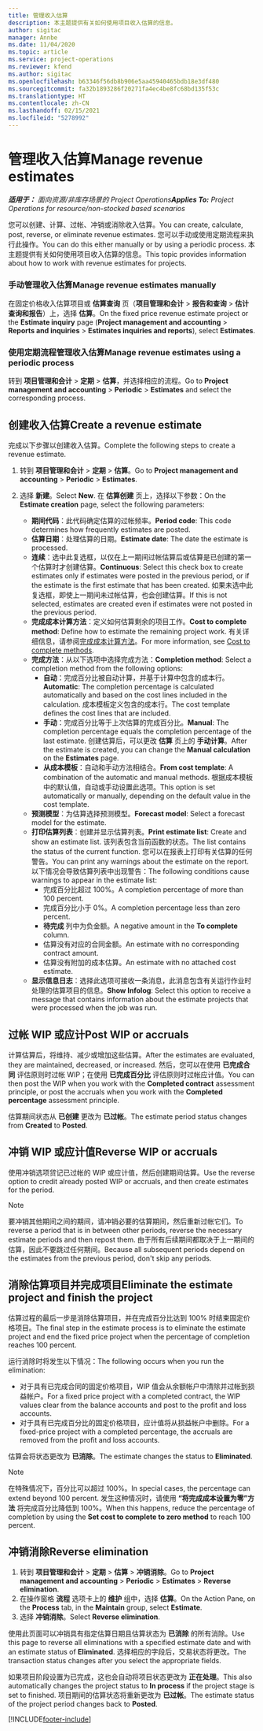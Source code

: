 ```yaml
---
title: 管理收入估算
description: 本主题提供有关如何使用项目收入估算的信息。
author: sigitac
manager: Annbe
ms.date: 11/04/2020
ms.topic: article
ms.service: project-operations
ms.reviewer: kfend
ms.author: sigitac
ms.openlocfilehash: b63346f56db8b906e5aa45940465bdb18e3df480
ms.sourcegitcommit: fa32b1893286f20271fa4ec4be8fc68bd135f53c
ms.translationtype: HT
ms.contentlocale: zh-CN
ms.lasthandoff: 02/15/2021
ms.locfileid: "5278992"
---
```

# <a name="manage-revenue-estimates"></a><span data-ttu-id="77600-103">管理收入估算</span><span class="sxs-lookup"><span data-stu-id="77600-103">Manage revenue estimates</span></span>

<span data-ttu-id="77600-104">_**适用于：** 面向资源/非库存场景的 Project Operations_</span><span class="sxs-lookup"><span data-stu-id="77600-104">_**Applies To:** Project Operations for resource/non-stocked based scenarios_</span></span>

<span data-ttu-id="77600-105">您可以创建、计算、过帐、冲销或消除收入估算。</span><span class="sxs-lookup"><span data-stu-id="77600-105">You can create, calculate, post, reverse, or eliminate revenue estimates.</span></span> <span data-ttu-id="77600-106">您可以手动或使用定期流程来执行此操作。</span><span class="sxs-lookup"><span data-stu-id="77600-106">You can do this either manually or by using a periodic process.</span></span> <span data-ttu-id="77600-107">本主题提供有关如何使用项目收入估算的信息。</span><span class="sxs-lookup"><span data-stu-id="77600-107">This topic provides information about how to work with revenue estimates for projects.</span></span>

### <a name="manage-revenue-estimates-manually"></a><span data-ttu-id="77600-108">手动管理收入估算</span><span class="sxs-lookup"><span data-stu-id="77600-108">Manage revenue estimates manually</span></span>

<span data-ttu-id="77600-109">在固定价格收入估算项目或 **估算查询** 页（**项目管理和会计** > **报告和查询** > **估计查询和报告**）上，选择 **估算**。</span><span class="sxs-lookup"><span data-stu-id="77600-109">On the fixed price revenue estimate project or the **Estimate inquiry** page (**Project management and accounting** > **Reports and inquiries** > **Estimates inquiries and reports**), select **Estimates**.</span></span>

### <a name="manage-revenue-estimates-using-a-periodic-process"></a><span data-ttu-id="77600-110">使用定期流程管理收入估算</span><span class="sxs-lookup"><span data-stu-id="77600-110">Manage revenue estimates using a periodic process</span></span>

<span data-ttu-id="77600-111">转到 **项目管理和会计** > **定期** > **估算**，并选择相应的流程。</span><span class="sxs-lookup"><span data-stu-id="77600-111">Go to **Project management and accounting** > **Periodic** > **Estimates** and select the corresponding process.</span></span>

## <a name="create-a-revenue-estimate"></a><span data-ttu-id="77600-112">创建收入估算</span><span class="sxs-lookup"><span data-stu-id="77600-112">Create a revenue estimate</span></span>

<span data-ttu-id="77600-113">完成以下步骤以创建收入估算。</span><span class="sxs-lookup"><span data-stu-id="77600-113">Complete the following steps to create a revenue estimate.</span></span> 

1. <span data-ttu-id="77600-114">转到 **项目管理和会计** > **定期** > **估算**。</span><span class="sxs-lookup"><span data-stu-id="77600-114">Go to **Project management and accounting** > **Periodic** > **Estimates**.</span></span>
2. <span data-ttu-id="77600-115">选择 **新建**。</span><span class="sxs-lookup"><span data-stu-id="77600-115">Select **New**.</span></span> <span data-ttu-id="77600-116">在 **估算创建** 页上，选择以下参数：</span><span class="sxs-lookup"><span data-stu-id="77600-116">On the **Estimate creation** page, select the following parameters:</span></span>

   - <span data-ttu-id="77600-117">**期间代码**：此代码确定估算的过帐频率。</span><span class="sxs-lookup"><span data-stu-id="77600-117">**Period code**: This code determines how frequently estimates are posted.</span></span>
   - <span data-ttu-id="77600-118">**估算日期**：处理估算的日期。</span><span class="sxs-lookup"><span data-stu-id="77600-118">**Estimate date**: The date the estimate is processed.</span></span>
   - <span data-ttu-id="77600-119">**连续**：选中此复选框，以仅在上一期间过帐估算后或估算是已创建的第一个估算时才创建估算。</span><span class="sxs-lookup"><span data-stu-id="77600-119">**Continuous**: Select this check box to create estimates only if estimates were posted in the previous period, or if the estimate is the first estimate that has been created.</span></span> <span data-ttu-id="77600-120">如果未选中此复选框，即使上一期间未过帐估算，也会创建估算。</span><span class="sxs-lookup"><span data-stu-id="77600-120">If this is not selected, estimates are created even if estimates were not posted in the previous period.</span></span>
   - <span data-ttu-id="77600-121">**完成成本计算方法**：定义如何估算剩余的项目工作。</span><span class="sxs-lookup"><span data-stu-id="77600-121">**Cost to complete method**: Define how to estimate the remaining project work.</span></span> <span data-ttu-id="77600-122">有关详细信息，请参阅[完成成本计算方法](cost-complete-methods.md)。</span><span class="sxs-lookup"><span data-stu-id="77600-122">For more information, see [Cost to complete methods](cost-complete-methods.md).</span></span>
   - <span data-ttu-id="77600-123">**完成方法**：从以下选项中选择完成方法：</span><span class="sxs-lookup"><span data-stu-id="77600-123">**Completion method**: Select a completion method from the following options:</span></span>
     - <span data-ttu-id="77600-124">**自动**：完成百分比被自动计算，并基于计算中包含的成本行。</span><span class="sxs-lookup"><span data-stu-id="77600-124">**Automatic**: The completion percentage is calculated automatically and based on the cost lines included in the calculation.</span></span> <span data-ttu-id="77600-125">成本模板定义包含的成本行。</span><span class="sxs-lookup"><span data-stu-id="77600-125">The cost template defines the cost lines that are included.</span></span>
     - <span data-ttu-id="77600-126">**手动**：完成百分比等于上次估算的完成百分比。</span><span class="sxs-lookup"><span data-stu-id="77600-126">**Manual**: The completion percentage equals the completion percentage of the last estimate.</span></span> <span data-ttu-id="77600-127">创建估算后，可以更改 **估算** 页上的 **手动计算**。</span><span class="sxs-lookup"><span data-stu-id="77600-127">After the estimate is created, you can change the **Manual calculation** on the **Estimates** page.</span></span>
     - <span data-ttu-id="77600-128">**从成本模板**：自动和手动方法相结合。</span><span class="sxs-lookup"><span data-stu-id="77600-128">**From cost template**: A combination of the automatic and manual methods.</span></span> <span data-ttu-id="77600-129">根据成本模板中的默认值，自动或手动设置此选项。</span><span class="sxs-lookup"><span data-stu-id="77600-129">This option is set automatically or manually, depending on the default value in the cost template.</span></span>
   - <span data-ttu-id="77600-130">**预测模型**：为估算选择预测模型。</span><span class="sxs-lookup"><span data-stu-id="77600-130">**Forecast model**: Select a forecast model for the estimate.</span></span>
   - <span data-ttu-id="77600-131">**打印估算列表**：创建并显示估算列表。</span><span class="sxs-lookup"><span data-stu-id="77600-131">**Print estimate list**: Create and show an estimate list.</span></span> <span data-ttu-id="77600-132">该列表包含当前函数的状态。</span><span class="sxs-lookup"><span data-stu-id="77600-132">The list contains the status of the current function.</span></span> <span data-ttu-id="77600-133">您可以在报表上打印有关估算的任何警告。</span><span class="sxs-lookup"><span data-stu-id="77600-133">You can print any warnings about the estimate on the report.</span></span> <span data-ttu-id="77600-134">以下情况会导致估算列表中出现警告：</span><span class="sxs-lookup"><span data-stu-id="77600-134">The following conditions cause warnings to appear in the estimate list:</span></span>
     - <span data-ttu-id="77600-135">完成百分比超过 100%。</span><span class="sxs-lookup"><span data-stu-id="77600-135">A completion percentage of more than 100 percent.</span></span>
     - <span data-ttu-id="77600-136">完成百分比小于 0%。</span><span class="sxs-lookup"><span data-stu-id="77600-136">A completion percentage less than zero percent.</span></span>
     - <span data-ttu-id="77600-137">**待完成** 列中为负金额。</span><span class="sxs-lookup"><span data-stu-id="77600-137">A negative amount in the **To complete** column.</span></span>
     - <span data-ttu-id="77600-138">估算没有对应的合同金额。</span><span class="sxs-lookup"><span data-stu-id="77600-138">An estimate with no corresponding contract amount.</span></span>
     - <span data-ttu-id="77600-139">估算没有附加的成本估算。</span><span class="sxs-lookup"><span data-stu-id="77600-139">An estimate with no attached cost estimate.</span></span>
   - <span data-ttu-id="77600-140">**显示信息日志**：选择此选项可接收一条消息，此消息包含有关运行作业时处理的估算项目的信息。</span><span class="sxs-lookup"><span data-stu-id="77600-140">**Show Infolog**: Select this option to receive a message that contains information about the estimate projects that were processed when the job was run.</span></span>


## <a name="post-wip-or-accruals"></a><span data-ttu-id="77600-141">过帐 WIP 或应计</span><span class="sxs-lookup"><span data-stu-id="77600-141">Post WIP or accruals</span></span>

<span data-ttu-id="77600-142">计算估算后，将维持、减少或增加这些估算。</span><span class="sxs-lookup"><span data-stu-id="77600-142">After the estimates are evaluated, they are maintained, decreased, or increased.</span></span> <span data-ttu-id="77600-143">然后，您可以在使用 **已完成合同** 评估原则时过帐 WIP；在使用 **已完成百分比** 评估原则时过帐应计值。</span><span class="sxs-lookup"><span data-stu-id="77600-143">You can then post the WIP when you work with the **Completed contract** assessment principle, or post the accruals when you work with the **Completed percentage** assessment principle.</span></span>
  
<span data-ttu-id="77600-144">估算期间状态从 **已创建** 更改为 **已过帐**。</span><span class="sxs-lookup"><span data-stu-id="77600-144">The estimate period status changes from **Created** to **Posted**.</span></span>

## <a name="reverse-wip-or-accruals"></a><span data-ttu-id="77600-145">冲销 WIP 或应计值</span><span class="sxs-lookup"><span data-stu-id="77600-145">Reverse WIP or accruals</span></span>

<span data-ttu-id="77600-146">使用冲销选项贷记已过帐的 WIP 或应计值，然后创建期间估算。</span><span class="sxs-lookup"><span data-stu-id="77600-146">Use the reverse option to credit already posted WIP or accruals, and then create estimates for the period.</span></span>

> [!NOTE]
> <span data-ttu-id="77600-147">要冲销其他期间之间的期间，请冲销必要的估算期间，然后重新过帐它们。</span><span class="sxs-lookup"><span data-stu-id="77600-147">To reverse a period that is in between other periods, reverse the necessary estimate periods and then repost them.</span></span> <span data-ttu-id="77600-148">由于所有后续期间都取决于上一期间的估算，因此不要跳过任何期间。</span><span class="sxs-lookup"><span data-stu-id="77600-148">Because all subsequent periods depend on the estimates from the previous period, don't skip any periods.</span></span>

## <a name="eliminate-the-estimate-project-and-finish-the-project"></a><span data-ttu-id="77600-149">消除估算项目并完成项目</span><span class="sxs-lookup"><span data-stu-id="77600-149">Eliminate the estimate project and finish the project</span></span>

<span data-ttu-id="77600-150">估算过程的最后一步是消除估算项目，并在完成百分比达到 100% 时结束固定价格项目。</span><span class="sxs-lookup"><span data-stu-id="77600-150">The final step in the estimate process is to eliminate the estimate project and end the fixed price project when the percentage of completion reaches 100 percent.</span></span>

<span data-ttu-id="77600-151">运行消除时将发生以下情况：</span><span class="sxs-lookup"><span data-stu-id="77600-151">The following occurs when you run the elimination:</span></span>

- <span data-ttu-id="77600-152">对于具有已完成合同的固定价格项目，WIP 值会从余额帐户中清除并过帐到损益帐户。</span><span class="sxs-lookup"><span data-stu-id="77600-152">For a fixed price project with a completed contract, the WIP values clear from the balance accounts and post to the profit and loss accounts.</span></span>
- <span data-ttu-id="77600-153">对于具有已完成百分比的固定价格项目，应计值将从损益帐户中删除。</span><span class="sxs-lookup"><span data-stu-id="77600-153">For a fixed-price project with a completed percentage, the accruals are removed from the profit and loss accounts.</span></span>

<span data-ttu-id="77600-154">估算会将状态更改为 **已消除**。</span><span class="sxs-lookup"><span data-stu-id="77600-154">The estimate changes the status to **Eliminated**.</span></span>

> [!NOTE]
> <span data-ttu-id="77600-155">在特殊情况下，百分比可以超过 100%。</span><span class="sxs-lookup"><span data-stu-id="77600-155">In special cases, the percentage can extend beyond 100 percent.</span></span> <span data-ttu-id="77600-156">发生这种情况时，请使用 **“将完成成本设置为零”方法** 将完成百分比降低到 100%。</span><span class="sxs-lookup"><span data-stu-id="77600-156">When this happens, reduce the percentage of completion by using the **Set cost to complete to zero method** to reach 100 percent.</span></span>

## <a name="reverse-elimination"></a><span data-ttu-id="77600-157">冲销消除</span><span class="sxs-lookup"><span data-stu-id="77600-157">Reverse elimination</span></span>

1. <span data-ttu-id="77600-158">转到 **项目管理和会计** > **定期** > **估算** > **冲销消除**。</span><span class="sxs-lookup"><span data-stu-id="77600-158">Go to **Project management and accounting** > **Periodic** > **Estimates** > **Reverse elimination**.</span></span> 
2. <span data-ttu-id="77600-159">在操作窗格 **流程** 选项卡上的 **维护** 组中，选择 **估算**。</span><span class="sxs-lookup"><span data-stu-id="77600-159">On the Action Pane, on the **Process** tab, in the **Maintain** group, select **Estimate**.</span></span> 
3. <span data-ttu-id="77600-160">选择 **冲销消除**。</span><span class="sxs-lookup"><span data-stu-id="77600-160">Select **Reverse elimination**.</span></span>

<span data-ttu-id="77600-161">使用此页面可以冲销具有指定估算日期且估算状态为 **已消除** 的所有消除。</span><span class="sxs-lookup"><span data-stu-id="77600-161">Use this page to reverse all eliminations with a specified estimate date and with an estimate status of **Eliminated**.</span></span> <span data-ttu-id="77600-162">选择相应的字段后，交易状态将更改。</span><span class="sxs-lookup"><span data-stu-id="77600-162">The transaction status changes after you select the appropriate fields.</span></span>

<span data-ttu-id="77600-163">如果项目阶段设置为已完成，这也会自动将项目状态更改为 **正在处理**。</span><span class="sxs-lookup"><span data-stu-id="77600-163">This also automatically changes the project status to **In process** if the project stage is set to finished.</span></span> <span data-ttu-id="77600-164">项目期间的估算状态将重新更改为 **已过帐**。</span><span class="sxs-lookup"><span data-stu-id="77600-164">The estimate status of the project period changes back to **Posted**.</span></span>


[!INCLUDE[footer-include](../includes/footer-banner.md)]